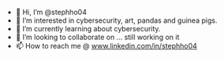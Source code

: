- 👋 Hi, I’m @stephho04
- 👀 I’m interested in cybersecurity, art, pandas and guinea pigs.
- 🌱 I’m currently learning about cybersecurity.
- 💞️ I’m looking to collaborate on ... still working on it
- 📫 How to reach me @ www.linkedin.com/in/stephho04

<!---
stephho04/stephho04 is a ✨ special ✨ repository because its `README.md` (this file) appears on your GitHub profile.
You can click the Preview link to take a look at your changes.
--->
